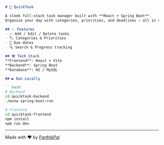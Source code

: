 ```markdown
# 🚀 QuickTask

A sleek full-stack task manager built with **React + Spring Boot**.  
Organize your day with categories, priorities, and deadlines — all in one clean UI.

## ✨ Features
- ✅ Add / Edit / Delete tasks
- 🏷️ Categories & Priorities
- 📅 Due dates
- 🔍 Search & Progress tracking

## 🛠 Tech Stack
**Frontend**: React + Vite  
**Backend**: Spring Boot  
**Database**: H2 / MySQL

## ▶️ Run Locally

```bash
# Backend
cd quicktask-backend
./mvnw spring-boot:run

# Frontend
cd quicktask-frontend
npm install
npm run dev
```

---

Made with ❤️ by [ParthibPal](https://github.com/ParthibPal)
```
